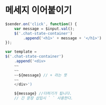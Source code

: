 # 메세지 이어붙이기

```javascript
$sender.on('click', function() {
	var message = $input.val();
	$('.chat-state-container')
		.append('<h1>' + message + '</h1>')
});
```

```javascript
var template =
$('.chat-state-container')
	.append('<div>
	~~
	~~
	~~${message} // + 라는 뜻
	~~
	</div>')

	${message} //더하기가 됩니다.
	// 긴 문장 삽입시 ` ` 사용한다.

```

